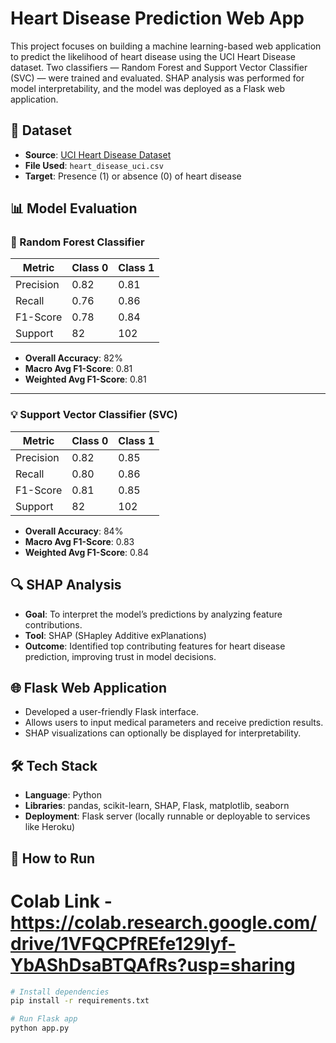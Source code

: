 # Heart Disease Prediction Web App

This project focuses on building a machine learning-based web application to predict the likelihood of heart disease using the UCI Heart Disease dataset. Two classifiers — Random Forest and Support Vector Classifier (SVC) — were trained and evaluated. SHAP analysis was performed for model interpretability, and the model was deployed as a Flask web application.

## 📁 Dataset

- **Source**: [UCI Heart Disease Dataset](https://archive.ics.uci.edu/ml/datasets/heart+Disease)
- **File Used**: `heart_disease_uci.csv`
- **Target**: Presence (1) or absence (0) of heart disease

## 📊 Model Evaluation

### 🔁 Random Forest Classifier

| Metric       | Class 0 | Class 1 |
|--------------|---------|---------|
| Precision    | 0.82    | 0.81    |
| Recall       | 0.76    | 0.86    |
| F1-Score     | 0.78    | 0.84    |
| Support      | 82      | 102     |

- **Overall Accuracy**: 82%
- **Macro Avg F1-Score**: 0.81
- **Weighted Avg F1-Score**: 0.81

---

### 💡 Support Vector Classifier (SVC)

| Metric       | Class 0 | Class 1 |
|--------------|---------|---------|
| Precision    | 0.82    | 0.85    |
| Recall       | 0.80    | 0.86    |
| F1-Score     | 0.81    | 0.85    |
| Support      | 82      | 102     |

- **Overall Accuracy**: 84%
- **Macro Avg F1-Score**: 0.83
- **Weighted Avg F1-Score**: 0.84

## 🔍 SHAP Analysis

- **Goal**: To interpret the model’s predictions by analyzing feature contributions.
- **Tool**: SHAP (SHapley Additive exPlanations)
- **Outcome**: Identified top contributing features for heart disease prediction, improving trust in model decisions.

## 🌐 Flask Web Application

- Developed a user-friendly Flask interface.
- Allows users to input medical parameters and receive prediction results.
- SHAP visualizations can optionally be displayed for interpretability.

## 🛠️ Tech Stack

- **Language**: Python
- **Libraries**: pandas, scikit-learn, SHAP, Flask, matplotlib, seaborn
- **Deployment**: Flask server (locally runnable or deployable to services like Heroku)

## 🚀 How to Run

# Colab Link - https://colab.research.google.com/drive/1VFQCPfREfe129Iyf-YbAShDsaBTQAfRs?usp=sharing

```bash
# Install dependencies
pip install -r requirements.txt

# Run Flask app
python app.py
